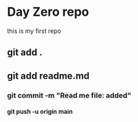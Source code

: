 # Day Zero repo
this is my first repo

## git add .
## git add readme.md
### git commit -m "Read me file: added"
#### git push -u origin main 